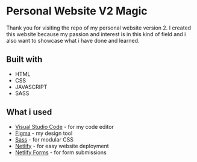 # Personal Website V2 Magic

Thank you for visiting the repo of my personal website version 2.
I created this website because my passion and interest is in this kind of field and i also want to showcase what i have done and learned.

## Built with

- HTML
- CSS
- JAVASCRIPT
- SASS

## What i used

- [Visual Studio Code](https://code.visualstudio.com/) - for my code editor
- [Figma](https://www.figma.com/) - my design tool
- [Sass](https://sass-lang.com/) - for modular CSS
- [Netlify](https://www.netlify.com/) - for easy website deployment
- [Netlify Forms](https://www.netlify.com/products/forms/) - for form submissions
